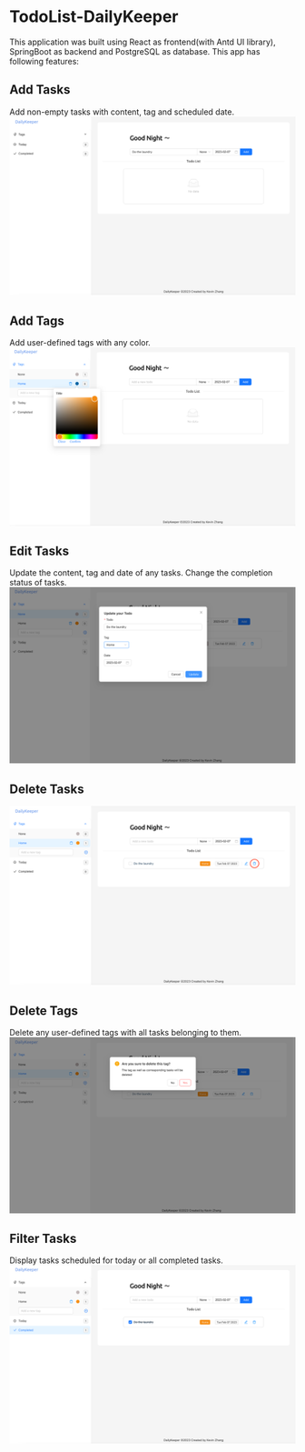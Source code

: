 # TodoList-DailyKeeper

This application was built using React as frontend(with Antd UI library), SpringBoot as backend and PostgreSQL as database. This app has following features:

## Add Tasks
Add non-empty tasks with content, tag and scheduled date.
![avatar](/add-task.png)
## Add Tags
Add user-defined tags with any color.
![avatar](/add-tag.png)
## Edit Tasks
Update the content, tag and date of any tasks. Change the completion status of tasks.
![avatar](/edit-task.png)
## Delete Tasks
![avatar](/delete-task.png)
## Delete Tags
Delete any user-defined tags with all tasks belonging to them.
![avatar](/delete-tag.png)
## Filter Tasks
Display tasks scheduled for today or all completed tasks. 
![avatar](/filter-task.png)
